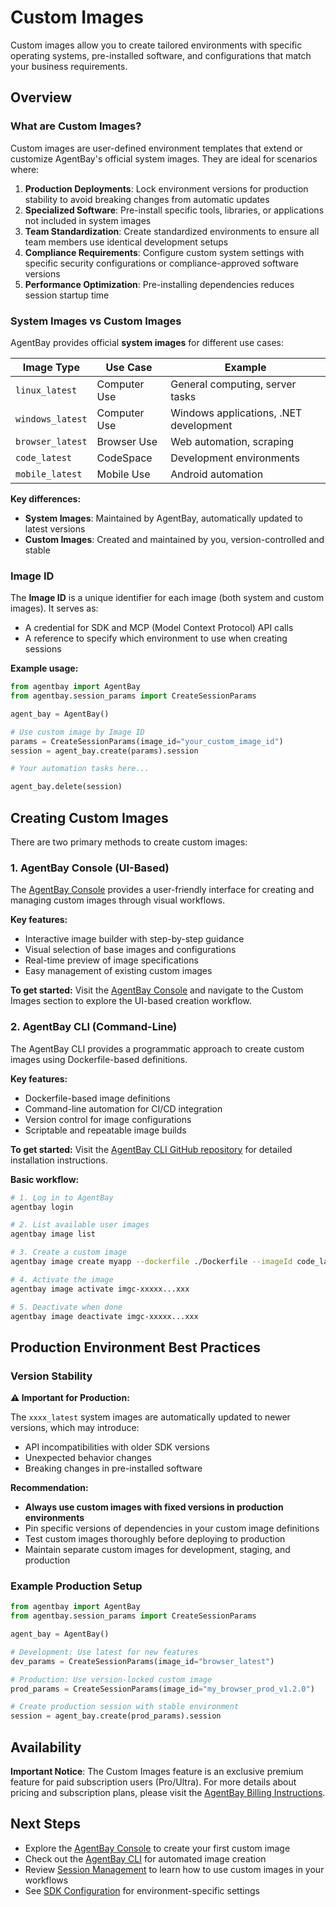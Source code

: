 # Custom Images

Custom images allow you to create tailored environments with specific operating systems, pre-installed software, and configurations that match your business requirements.

## Overview

### What are Custom Images?

Custom images are user-defined environment templates that extend or customize AgentBay's official system images. They are ideal for scenarios where:

1. **Production Deployments**: Lock environment versions for production stability to avoid breaking changes from automatic updates
2. **Specialized Software**: Pre-install specific tools, libraries, or applications not included in system images
3. **Team Standardization**: Create standardized environments to ensure all team members use identical development setups
4. **Compliance Requirements**: Configure custom system settings with specific security configurations or compliance-approved software versions
5. **Performance Optimization**: Pre-installing dependencies reduces session startup time

### System Images vs Custom Images

AgentBay provides official **system images** for different use cases:

| Image Type | Use Case | Example |
|------------|----------|---------|
| `linux_latest` | Computer Use | General computing, server tasks |
| `windows_latest` | Computer Use | Windows applications, .NET development |
| `browser_latest` | Browser Use | Web automation, scraping |
| `code_latest` | CodeSpace | Development environments |
| `mobile_latest` | Mobile Use | Android automation |

**Key differences:**

- **System Images**: Maintained by AgentBay, automatically updated to latest versions
- **Custom Images**: Created and maintained by you, version-controlled and stable

### Image ID

The **Image ID** is a unique identifier for each image (both system and custom images). It serves as:

- A credential for SDK and MCP (Model Context Protocol) API calls
- A reference to specify which environment to use when creating sessions

**Example usage:**
```python
from agentbay import AgentBay
from agentbay.session_params import CreateSessionParams

agent_bay = AgentBay()

# Use custom image by Image ID
params = CreateSessionParams(image_id="your_custom_image_id")
session = agent_bay.create(params).session

# Your automation tasks here...

agent_bay.delete(session)
```

## Creating Custom Images

There are two primary methods to create custom images:

### 1. AgentBay Console (UI-Based)

The [AgentBay Console](https://agentbay.console.aliyun.com/) provides a user-friendly interface for creating and managing custom images through visual workflows.

**Key features:**
- Interactive image builder with step-by-step guidance
- Visual selection of base images and configurations
- Real-time preview of image specifications
- Easy management of existing custom images

**To get started:**
Visit the [AgentBay Console](https://agentbay.console.aliyun.com/) and navigate to the Custom Images section to explore the UI-based creation workflow.

### 2. AgentBay CLI (Command-Line)

The AgentBay CLI provides a programmatic approach to create custom images using Dockerfile-based definitions.

**Key features:**
- Dockerfile-based image definitions
- Command-line automation for CI/CD integration
- Version control for image configurations
- Scriptable and repeatable image builds

**To get started:**
Visit the [AgentBay CLI GitHub repository](https://github.com/aliyun/agentbay-cli) for detailed installation instructions.

**Basic workflow:**
```bash
# 1. Log in to AgentBay
agentbay login

# 2. List available user images
agentbay image list

# 3. Create a custom image
agentbay image create myapp --dockerfile ./Dockerfile --imageId code_latest

# 4. Activate the image
agentbay image activate imgc-xxxxx...xxx

# 5. Deactivate when done
agentbay image deactivate imgc-xxxxx...xxx
```

## Production Environment Best Practices

### Version Stability

**⚠️ Important for Production:**

The `xxxx_latest` system images are automatically updated to newer versions, which may introduce:
- API incompatibilities with older SDK versions
- Unexpected behavior changes
- Breaking changes in pre-installed software

**Recommendation:**
- **Always use custom images with fixed versions in production environments**
- Pin specific versions of dependencies in your custom image definitions
- Test custom images thoroughly before deploying to production
- Maintain separate custom images for development, staging, and production

### Example Production Setup

```python
from agentbay import AgentBay
from agentbay.session_params import CreateSessionParams

agent_bay = AgentBay()

# Development: Use latest for new features
dev_params = CreateSessionParams(image_id="browser_latest")

# Production: Use version-locked custom image
prod_params = CreateSessionParams(image_id="my_browser_prod_v1.2.0")

# Create production session with stable environment
session = agent_bay.create(prod_params).session
```

## Availability

**Important Notice**: The Custom Images feature is an exclusive premium feature for paid subscription users (Pro/Ultra). For more details about pricing and subscription plans, please visit the [AgentBay Billing Instructions](https://help.aliyun.com/zh/agentbay/product-overview/agentbay-billing-instructions).

## Next Steps

- Explore the [AgentBay Console](https://agentbay.console.aliyun.com/) to create your first custom image
- Check out the [AgentBay CLI](https://github.com/aliyun/agentbay-cli) for automated image creation
- Review [Session Management](../basics/session-management.md) to learn how to use custom images in your workflows
- See [SDK Configuration](../configuration/sdk-configuration.md) for environment-specific settings

